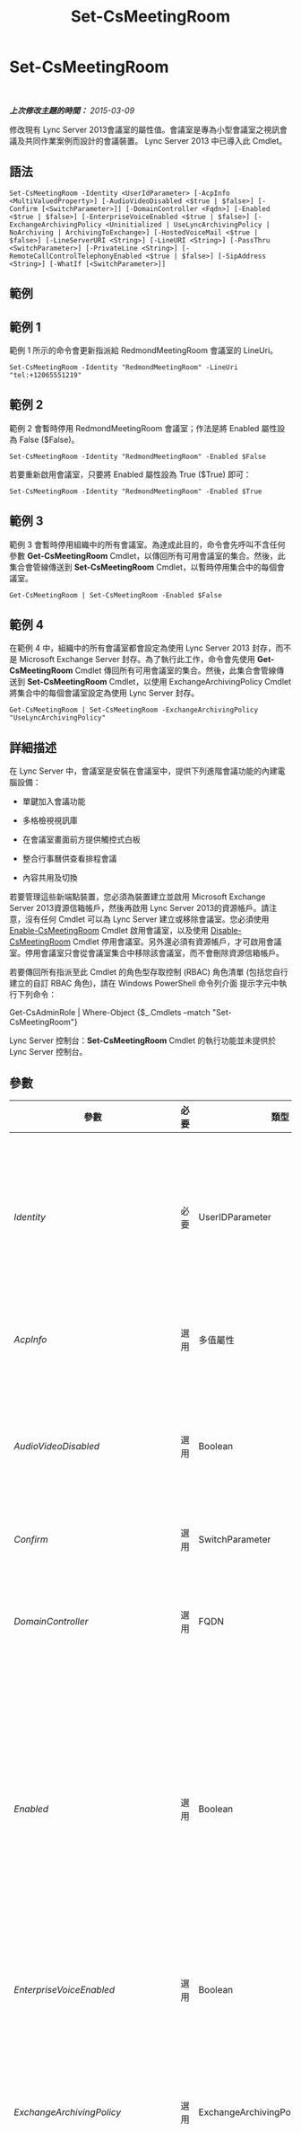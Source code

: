 ﻿---
title: Set-CsMeetingRoom
TOCTitle: Set-CsMeetingRoom
ms:assetid: 3dd02280-6407-4e17-929c-7070f8d1c3cf
ms:mtpsurl: https://technet.microsoft.com/zh-tw/library/JJ204831(v=OCS.15)
ms:contentKeyID: 49290685
ms.date: 08/10/2015
mtps_version: v=OCS.15
ms.translationtype: HT
---

# Set-CsMeetingRoom

 

_**上次修改主題的時間：** 2015-03-09_

修改現有 Lync Server 2013會議室的屬性值。會議室是專為小型會議室之視訊會議及共同作業案例而設計的會議裝置。 Lync Server 2013 中已導入此 Cmdlet。

## 語法

    Set-CsMeetingRoom -Identity <UserIdParameter> [-AcpInfo <MultiValuedProperty>] [-AudioVideoDisabled <$true | $false>] [-Confirm [<SwitchParameter>]] [-DomainController <Fqdn>] [-Enabled <$true | $false>] [-EnterpriseVoiceEnabled <$true | $false>] [-ExchangeArchivingPolicy <Uninitialized | UseLyncArchivingPolicy | NoArchiving | ArchivingToExchange>] [-HostedVoiceMail <$true | $false>] [-LineServerURI <String>] [-LineURI <String>] [-PassThru <SwitchParameter>] [-PrivateLine <String>] [-RemoteCallControlTelephonyEnabled <$true | $false>] [-SipAddress <String>] [-WhatIf [<SwitchParameter>]]

## 範例

## 範例 1

範例 1 所示的命令會更新指派給 RedmondMeetingRoom 會議室的 LineUri。

    Set-CsMeetingRoom -Identity "RedmondMeetingRoom" -LineUri "tel:+12065551219"

## 範例 2

範例 2 會暫時停用 RedmondMeetingRoom 會議室；作法是將 Enabled 屬性設為 False ($False)。

    Set-CsMeetingRoom -Identity "RedmondMeetingRoom" -Enabled $False

若要重新啟用會議室，只要將 Enabled 屬性設為 True ($True) 即可：

    Set-CsMeetingRoom -Identity "RedmondMeetingRoom" -Enabled $True

## 範例 3

範例 3 會暫時停用組織中的所有會議室。為達成此目的，命令會先呼叫不含任何參數 **Get-CsMeetingRoom** Cmdlet，以傳回所有可用會議室的集合。然後，此集合會管線傳送到 **Set-CsMeetingRoom** Cmdlet，以暫時停用集合中的每個會議室。

    Get-CsMeetingRoom | Set-CsMeetingRoom -Enabled $False

## 範例 4

在範例 4 中，組織中的所有會議室都會設定為使用 Lync Server 2013 封存，而不是 Microsoft Exchange Server 封存。為了執行此工作，命令會先使用 **Get-CsMeetingRoom** Cmdlet 傳回所有可用會議室的集合。然後，此集合會管線傳送到 **Set-CsMeetingRoom** Cmdlet，以使用 ExchangeArchivingPolicy Cmdlet 將集合中的每個會議室設定為使用 Lync Server 封存。

    Get-CsMeetingRoom | Set-CsMeetingRoom -ExchangeArchivingPolicy "UseLyncArchivingPolicy"

## 詳細描述

在 Lync Server 中，會議室是安裝在會議室中，提供下列進階會議功能的內建電腦設備：

  - 單鍵加入會議功能

  - 多格檢視視訊庫

  - 在會議室畫面前方提供觸控式白板

  - 整合行事曆供查看排程會議

  - 內容共用及切換

若要管理這些新端點裝置，您必須為裝置建立並啟用 Microsoft Exchange Server 2013資源信箱帳戶，然後再啟用 Lync Server 2013的資源帳戶。請注意，沒有任何 Cmdlet 可以為 Lync Server 建立或移除會議室。您必須使用 [Enable-CsMeetingRoom](enable-csmeetingroom.md) Cmdlet 啟用會議室，以及使用 [Disable-CsMeetingRoom](disable-csmeetingroom.md) Cmdlet 停用會議室。另外還必須有資源帳戶，才可啟用會議室。停用會議室只會從會議室集合中移除該會議室，而不會刪除資源信箱帳戶。

若要傳回所有指派至此 Cmdlet 的角色型存取控制 (RBAC) 角色清單 (包括您自行建立的自訂 RBAC 角色)，請在 Windows PowerShell 命令列介面 提示字元中執行下列命令：

Get-CsAdminRole | Where-Object {$\_.Cmdlets –match "Set-CsMeetingRoom"}

Lync Server 控制台：**Set-CsMeetingRoom** Cmdlet 的執行功能並未提供於 Lync Server 控制台。

## 參數


<table>
<colgroup>
<col style="width: 25%" />
<col style="width: 25%" />
<col style="width: 25%" />
<col style="width: 25%" />
</colgroup>
<thead>
<tr class="header">
<th>參數</th>
<th>必要</th>
<th>類型</th>
<th>說明</th>
</tr>
</thead>
<tbody>
<tr class="odd">
<td><p><em>Identity</em></p></td>
<td><p>必要</p></td>
<td><p>UserIDParameter</p></td>
<td><p>指出所要修改之會議室的 Identity。會議室 Identity 通常會以下列四種格式之一來指定：1) 會議室的 SIP 位址；2) 會議室的使用者主體名稱 (UPN)；3) 會議室的網域名稱和登入名稱，必須是「網域\登入」格式 (例如，litwareinc\room14)；以及 4) 會議室的 Active Directory 顯示名稱 (例如 Room 14)。您也可以利用會議室的 Active Directory 辨別名稱來參照會議室。</p>
<p></p></td>
</tr>
<tr class="even">
<td><p><em>AcpInfo</em></p></td>
<td><p>選用</p></td>
<td><p>多值屬性</p></td>
<td><p>可讓您將一或多個第三方音訊會議提供者指派給會議室。但是，建議您使用 <strong>Set-UserAcp</strong> Cmdlet 來指派音訊會議提供者。</p></td>
</tr>
<tr class="odd">
<td><p><em>AudioVideoDisabled</em></p></td>
<td><p>選用</p></td>
<td><p>Boolean</p></td>
<td><p>表示是否允許會議室使用 Lync 2013 來撥打音訊/虛擬 (A/V) 電話。如果設為 True，會議室將大幅受限於傳送和接收立即訊息。</p>
<p>如果會議室目前已啟用遠端呼叫控制、Enterprise Voice 及/或網際網路通訊協定專用交換機 (IP-PBX) 軟體電話路由，則無法停用 A/V 通訊。</p></td>
</tr>
<tr class="even">
<td><p><em>Confirm</em></p></td>
<td><p>選用</p></td>
<td><p>SwitchParameter</p></td>
<td><p>在執行命令前先提示確認。</p></td>
</tr>
<tr class="odd">
<td><p><em>DomainController</em></p></td>
<td><p>選用</p></td>
<td><p>FQDN</p></td>
<td><p>可讓您連線至指定的網域控制站，以擷取會議室資訊。若要連線至特定的網域控制站，請加入 DomainController 參數，後面加上電腦名稱 (例如，atl-dc-001) 或其完整網域名稱 (FQDN) (例如，atl-dc-001.litwareinc.com)。</p></td>
</tr>
<tr class="even">
<td><p><em>Enabled</em></p></td>
<td><p>選用</p></td>
<td><p>Boolean</p></td>
<td><p>指出會議室是否已啟用 Lync Server 2013。如果您將此值設為 False，會議室就無法再登入 Lync Server；將此值設為 True 可重新啟用會議室的登入權限。</p>
<p>如果使用 Enabled 參數來停用帳戶，則會保留與該帳戶相關聯的資訊 (包括指派的原則以及會議室是否已啟用企業語音及/或遠端呼叫控制)。如果之後使用 Enabled 參數來重新啟用帳戶，將會還原相關聯的帳戶資訊。這不同於使用 <strong>Disable-CsMeetingRoom</strong> Cmdlet 以停用會議室帳戶。當您執行 Disable-CsMeetingRoom 時，將會刪除與該帳戶相關聯的所有 Lync Server 資料。</p></td>
</tr>
<tr class="odd">
<td><p><em>EnterpriseVoiceEnabled</em></p></td>
<td><p>選用</p></td>
<td><p>Boolean</p></td>
<td><p>指出會議室是否已啟用 Enterprise Voice，這是 Microsoft 的 Voice over Internet Protocol (VoIP) 實作。透過 Enterprise Voice，會議室可以使用網際網路來撥打電話，而非使用標準電話網路。</p></td>
</tr>
<tr class="even">
<td><p><em>ExchangeArchivingPolicy</em></p></td>
<td><p>選用</p></td>
<td><p>ExchangeArchivingPolicyOptionsEnum</p></td>
<td><p>指出將如何封存會議室的即時訊息和會議工作階段，以及封存在哪裡。允許的值為：</p>
<p>* Uninitialized</p>
<p>* UseLyncArchivingPolicy</p>
<p>* NoArchiving</p>
<p>* ArchivingToExchange</p></td>
</tr>
<tr class="odd">
<td><p><em>HostedVoiceMail</em></p></td>
<td><p>選用</p></td>
<td><p>Boolean</p></td>
<td><p>此參數設為 True 時，可讓會議室的語音信箱通話路由傳送至託管型版本的 Microsoft Exchange Server 2013。此外，將此選項設為 True 可讓會議室直接撥打到另一位使用者的語音信箱。</p></td>
</tr>
<tr class="even">
<td><p><em>LineServerURI</em></p></td>
<td><p>選用</p></td>
<td><p>String</p></td>
<td><p>指派給會議室之遠端呼叫控制電話閘道的 URI。LineServerUri 就是閘道 URI，開頭加上 &quot;sip:&quot;。例如：</p>
<p>-LineServerUri &quot;sip:rccgateway@litwareinc.com&quot;</p></td>
</tr>
<tr class="odd">
<td><p><em>LineURI</em></p></td>
<td><p>選用</p></td>
<td><p>String</p></td>
<td><p>指派給會議室的電話號碼。指定線路統一資源識別元 (URI) 時必須使用 E.164 格式，並使用 &quot;TEL:&quot; 首碼。例如：</p>
<p>-LineUri &quot;TEL:+14255551297&quot;</p>
<p>任何分機號碼都應該新增至線路 URI 的尾端，例如：</p>
<p>-LineUri &quot;TEL:+14255551297;ext=51297&quot;</p></td>
</tr>
<tr class="even">
<td><p><em>PassThru</em></p></td>
<td><p>選用</p></td>
<td><p>SwitchParameter</p></td>
<td><p>可讓您經由管線傳遞代表所要修改之會議室的會議室物件。根據預設， <strong>Set-CsMeetingRoom</strong> Cmdlet 不會透過管線傳遞任何物件。</p></td>
</tr>
<tr class="odd">
<td><p><em>PrivateLine</em></p></td>
<td><p>選用</p></td>
<td><p>String</p></td>
<td><p>會議室專用電話線的電話號碼。專用線路是指未發佈在 Active Directory 網域服務 (AD DS) 中的電話號碼，因此其他人無法立即得知。此外，此專用線路會略過大部分的撥入電話路由規則；例如，專用線路來電不會轉接給會議室的代理人。專用線路通常用於個人電話，或應該與其他小組成員分開使用的商務電話。</p>
<p>指定專用線路值時應該採用 E.164 格式，並在開頭加上 &quot;TEL:&quot; 首碼。例如：</p>
<p>-PrivateLine &quot;TEL:+14255551297&quot;</p></td>
</tr>
<tr class="even">
<td><p><em>RemoteCallControlTelephonyEnabled</em></p></td>
<td><p>選用</p></td>
<td><p>Boolean</p></td>
<td><p>指出是否已為會議室啟用遠端呼叫控制電話。啟用遠端呼叫控制時，會議室可以利用 Lync Server 2013接聽撥打到其桌面電話的來電。也可以使用 Lync 來撥打電話。這些電話全部依賴標準電話網路，又稱為公用交換電話網路 (PSTN)。若要透過網際網路撥打和接聽電話，必須讓會議室能夠使用 Enterprise Voice。如需詳細資訊，請參閱 EnterpriseVoiceEnabled 參數。</p>
<p>若要使用遠端呼叫控制，會議室也必須具有 LineUri 和 LineServerUri。</p></td>
</tr>
<tr class="odd">
<td><p><em>SipAddress</em></p></td>
<td><p>選用</p></td>
<td><p>String</p></td>
<td><p>可讓會議室使用 SIP 裝置 (例如 Lync 2013) 來進行通訊的唯一識別碼 (類似電子郵件地址)。SIP 位址必須使用 sip: 首碼，以及有效的 SIP 網域，例如：</p>
<p>-SipAddress &quot;sip:room14@litwareinc.com&quot;</p></td>
</tr>
<tr class="even">
<td><p><em>WhatIf</em></p></td>
<td><p>選用</p></td>
<td><p>SwitchParameter</p></td>
<td><p>說明執行命令時若不實際執行命令的後果。</p></td>
</tr>
</tbody>
</table>


## 輸入類型

**Set-CsMeetingRoom** Cmdlet 接受管線傳送的 Microsoft.Rtc.Management.ADConnect.Schema.OCSADMeetingRoom 物件執行個體。

## 傳回類型

無。反之， **Set-CsMeetingRoom** Cmdlet 會修改現有的 Microsoft.Rtc.Management.ADConnect.Schema.OCSADMeetingRoom 物件執行個體。

## 請參閱

#### 其他資源

[Disable-CsMeetingRoom](disable-csmeetingroom.md)  
[Enable-CsMeetingRoom](enable-csmeetingroom.md)  
[Get-CsMeetingRoom](get-csmeetingroom.md)  
[Move-CsMeetingRoom](move-csmeetingroom.md)


